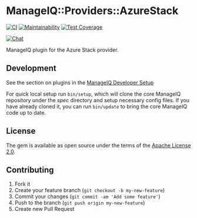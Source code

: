 # ManageIQ::Providers::AzureStack

[![CI](https://github.com/ManageIQ/manageiq-providers-azure_stack/actions/workflows/ci.yaml/badge.svg)](https://github.com/ManageIQ/manageiq-providers-azure_stack/actions/workflows/ci.yaml)
[![Maintainability](https://api.codeclimate.com/v1/badges/e9abcd437efff98ed5b9/maintainability)](https://codeclimate.com/github/ManageIQ/manageiq-providers-azure_stack/maintainability)
[![Test Coverage](https://api.codeclimate.com/v1/badges/e9abcd437efff98ed5b9/test_coverage)](https://codeclimate.com/github/ManageIQ/manageiq-providers-azure_stack/test_coverage)

[![Chat](https://badges.gitter.im/Join%20Chat.svg)](https://gitter.im/ManageIQ/manageiq-providers-azure_stack?utm_source=badge&utm_medium=badge&utm_campaign=pr-badge&utm_content=badge)

ManageIQ plugin for the Azure Stack provider.

## Development

See the section on plugins in the [ManageIQ Developer Setup](http://manageiq.org/docs/guides/developer_setup/plugins)

For quick local setup run `bin/setup`, which will clone the core ManageIQ repository under the *spec* directory and setup necessary config files. If you have already cloned it, you can run `bin/update` to bring the core ManageIQ code up to date.

## License

The gem is available as open source under the terms of the [Apache License 2.0](http://www.apache.org/licenses/LICENSE-2.0).

## Contributing

1. Fork it
2. Create your feature branch (`git checkout -b my-new-feature`)
3. Commit your changes (`git commit -am 'Add some feature'`)
4. Push to the branch (`git push origin my-new-feature`)
5. Create new Pull Request
